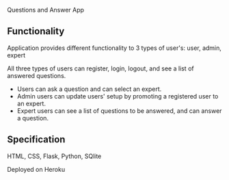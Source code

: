 Questions and Answer App

## Functionality

Application provides different functionality to 3 types of user's:
user, admin, expert

All three types of users can register, login, logout, and see a list of answered questions.

* Users can ask a question and can select an expert.
* Admin users can update users' setup by promoting a registered user to an expert.
* Expert users can see a list of questions to be answered, and can answer a question.

## Specification

HTML, CSS, Flask, Python, SQlite

Deployed on Heroku
